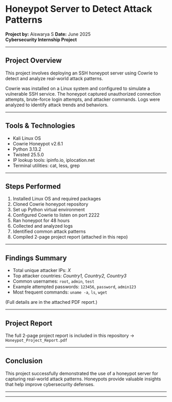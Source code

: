 # Honeypot Server to Detect Attack Patterns

**Project by:** Aiswarya S 
**Date:** June 2025  
**Cybersecurity Internship Project**  

---

##  Project Overview

This project involves deploying an SSH honeypot server using Cowrie to detect and analyze real-world attack patterns.

Cowrie was installed on a Linux system and configured to simulate a vulnerable SSH service. The honeypot captured unauthorized connection attempts, brute-force login attempts, and attacker commands. Logs were analyzed to identify attack trends and behaviors.

---

## Tools & Technologies

- Kali Linux OS  
- Cowrie Honeypot v2.6.1  
- Python 3.13.2  
- Twisted 25.5.0  
- IP lookup tools: ipinfo.io, iplocation.net  
- Terminal utilities: cat, less, grep

---

## Steps Performed

1. Installed Linux OS and required packages  
2. Cloned Cowrie honeypot repository  
3. Set up Python virtual environment  
4. Configured Cowrie to listen on port 2222  
5. Ran honeypot for 48 hours  
6. Collected and analyzed logs  
7. Identified common attack patterns  
8. Compiled 2-page project report (attached in this repo)

---

##  Findings Summary

- Total unique attacker IPs: _X_  
- Top attacker countries: _Country1, Country2, Country3_  
- Common usernames: `root`, `admin`, `test`  
- Example attempted passwords: `123456`, `password`, `admin123`  
- Most frequent commands: `uname -a`, `ls`, `wget`

(Full details are in the attached PDF report.)

---

##  Project Report

The full 2-page project report is included in this repository → `Honeypot_Project_Report.pdf`

---

## Conclusion

This project successfully demonstrated the use of a honeypot server for capturing real-world attack patterns. Honeypots provide valuable insights that help improve cybersecurity defenses.

---


---
